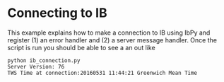# Connecting to IB
This example explains how to make a connection to IB using IbPy
 and register (1) an error handler and (2) a server message
 handler. Once the script is run you should be able to see a
 an out like

    python ib_connection.py
    Server Version: 76
    TWS Time at connection:20160531 11:44:21 Greenwich Mean Time
